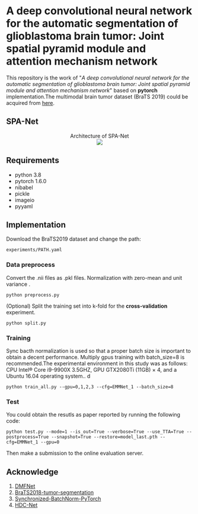 # A deep convolutional neural network for the automatic segmentation of glioblastoma brain tumor: Joint spatial pyramid module and attention mechanism network

This repository is the work of "_A deep convolutional neural network for the automatic segmentation of glioblastoma brain tumor: Joint spatial pyramid module and attention mechanism network_" based on **pytorch** implementation.The multimodal brain tumor dataset (BraTS 2019) could be acquired from [here](https://www.med.upenn.edu/cbica/brats-2019/).

## SPA-Net

<center>Architecture of  SPA-Net</center>
<div  align="center">  
 <img src="https://github.com/hengxinliu/ADHDC-Net/blob/main/fig/SPA-Net.jpg"
     align=center/>
</div>




## Requirements
* python 3.8
* pytorch 1.6.0
* nibabel
* pickle 
* imageio
* pyyaml

## Implementation

Download the BraTS2019 dataset and change the path:

```
experiments/PATH.yaml
```

### Data preprocess
Convert the .nii files as .pkl files. Normalization with zero-mean and unit variance . 

```
python preprocess.py
```

(Optional) Split the training set into k-fold for the **cross-validation** experiment.

```
python split.py
```

### Training

Sync bacth normalization is used so that a proper batch size is important to obtain a decent performance. Multiply gpus training with batch_size=8 is recommended.The experimental environment in this study was as follows: CPU Intel® Core i9-9900X 3.5GHZ, GPU GTX2080Ti (11GB) × 4, and a Ubuntu 16.04 operating system..
d
```
python train_all.py --gpu=0,1,2,3 --cfg=EMMNet_1 --batch_size=8
```


### Test

You could obtain the resutls as paper reported by running the following code:

```
python test.py --mode=1 --is_out=True --verbose=True --use_TTA=True --postprocess=True --snapshot=True --restore=model_last.pth --cfg=EMMNet_1 --gpu=0
```
Then make a submission to the online evaluation server.



## Acknowledge

1. [DMFNet](https://github.com/China-LiuXiaopeng/BraTS-DMFNet)
2. [BraTS2018-tumor-segmentation](https://github.com/ieee820/BraTS2018-tumor-segmentation)
3. [Synchronized-BatchNorm-PyTorch](https://github.com/vacancy/Synchronized-BatchNorm-PyTorch)
4. [HDC-Net](https://github.com/luozhengrong/HDC-Net)

